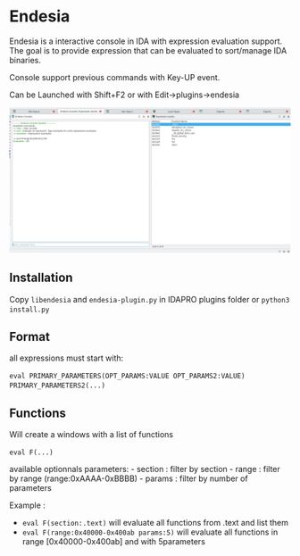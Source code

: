 # Endesia

Endesia is a interactive console in IDA with expression evaluation support. 
The goal is to provide expression that can be evaluated to sort/manage IDA binaries. 

Console support previous commands with Key-UP event.

Can be Launched with Shift+F2 or with Edit->plugins->endesia

![Alt text](./img/base.png "Endesia console")

## Installation

Copy `libendesia` and `endesia-plugin.py` in IDAPRO plugins folder or `python3 install.py`

## Format

all expressions must start with: 

`eval PRIMARY_PARAMETERS(OPT_PARAMS:VALUE OPT_PARAMS2:VALUE) PRIMARY_PARAMETERS2(...)`

## Functions

Will create a windows with a list of functions

`eval F(...)`

available optionnals parameters:
    - section : filter by section 
    - range : filter by range (range:0xAAAA-0xBBBB)
    - params : filter by number of parameters

Example : 

- `eval F(section:.text)` will evaluate all functions from .text and list them
- `eval F(range:0x40000-0x400ab params:5)` will evaluate all functions in range [0x40000-0x400ab] and with 5parameters

